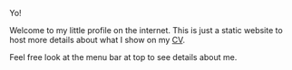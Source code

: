 Yo!

Welcome to my little profile on the internet. This is just a static website to host
more details about what I show on my [CV](cv.martinlutheryung.com).

Feel free look at the menu bar at top to see details about me.

